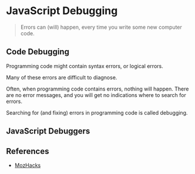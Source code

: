 # JavaScript Debugging

> Errors can (will) happen, every time you write some new computer code.

## Code Debugging

Programming code might contain syntax errors, or logical errors.

Many of these errors are difficult to diagnose.

Often, when programming code contains errors, nothing will happen. There are no error messages, and you will get no indications where to search for errors.

Searching for (and fixing) errors in programming code is called debugging.

## JavaScript Debuggers




## References

* [MozHacks](https://www.youtube.com/user/mozhacks)